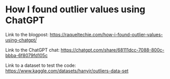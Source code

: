 # How I found outlier values using ChatGPT

Link to the blogpost: https://raqueltechie.com/how-i-found-outlier-values-using-chatgpt/

Link to the ChatGPT chat: https://chatgpt.com/share/68111dcc-7088-800c-bbba-6f8079fd105c

Link to a dataset to test the code: https://www.kaggle.com/datasets/hanyjr/outliers-data-set
